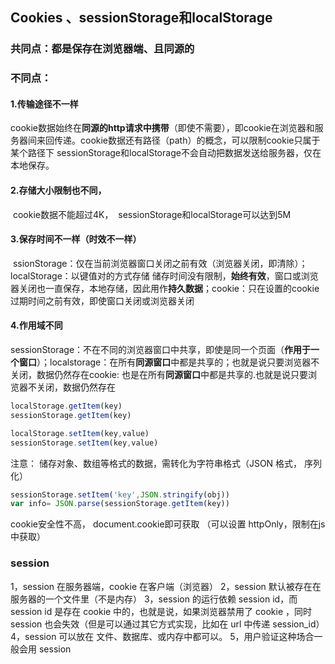 ## Cookies 、sessionStorage和localStorage
### 共同点：都是保存在浏览器端、且同源的
### 不同点：
####  1.传输途径不一样
   cookie数据始终在**同源的http请求中携带**（即使不需要），即cookie在浏览器和服务器间来回传递。
​    cookie数据还有路径（path）的概念，可以限制cookie只属于某个路径下
​    sessionStorage和localStorage不会自动把数据发送给服务器，仅在本地保存。

#### 2.存储大小限制也不同，
​    cookie数据不能超过4K，
​    sessionStorage和localStorage可以达到5M

#### 3.保存时间不一样（时效不一样）
​    ssionStorage：仅在当前浏览器窗口关闭之前有效（浏览器关闭，即清除）；
​    localStorage：以键值对的方式存储 储存时间没有限制，**始终有效**，窗口或浏览器关闭也一直保存，本地存储，因此用作**持久数据**；
​    cookie：只在设置的cookie过期时间之前有效，即使窗口关闭或浏览器关闭

#### 4.作用域不同
​    sessionStorage：不在不同的浏览器窗口中共享，即使是同一个页面（**作用于一个窗口**）；
​    localstorage：在所有**同源窗口**中都是共享的；也就是说只要浏览器不关闭，数据仍然存在
​    cookie: 也是在所有**同源窗口**中都是共享的.也就是说只要浏览器不关闭，数据仍然存在

```js
localStorage.getItem(key)
sessionStorage.getItem(key)
```

```js
localStorage.setItem(key,value)
sessionStorage.setItem(key,value)
```

注意： 储存对象、数组等格式的数据，需转化为字符串格式（JSON 格式， 序列化）

```js
sessionStorage.setItem('key',JSON.stringify(obj))
var info= JSON.parse(sessionStorage.getItem(key))
```





 cookie安全性不高， document.cookie即可获取  （可以设置 httpOnly，限制在js 中获取）

### session

 1，session 在服务器端，cookie 在客户端（浏览器）
 2，session 默认被存在在服务器的一个文件里（不是内存）
 3，session 的运行依赖 session id，而 session id 是存在 cookie 中的，也就是说，如果浏览器禁用了 cookie ，同时 session 也会失效（但是可以通过其它方式实现，比如在 url 中传递 session_id）
 4，session 可以放在 文件、数据库、或内存中都可以。
 5，用户验证这种场合一般会用 session 



